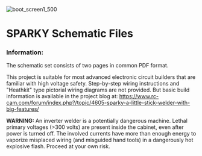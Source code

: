 ![boot_screen1_500](https://user-images.githubusercontent.com/10354989/67133271-e46eeb00-f1c0-11e9-92cb-bf2c53ea3150.jpg)
# SPARKY Schematic Files
### Information:
The schematic set consists of two pages in common PDF format.

This project is suitable for most advanced electronic circuit builders that are familiar with high voltage safety.
Step-by-step wiring instructions and "Heathkit" type pictorial wiring diagrams are not provided. But 
basic build information is available in the project blog at:
https://www.rc-cam.com/forum/index.php?/topic/4605-sparky-a-little-stick-welder-with-big-features/

**WARNING:** An inverter welder is a potentially dangerous machine. Lethal primary voltages (>300 volts) are present inside the cabinet, even after power is turned off. 
The involved currents have more than enough energy to vaporize misplaced wiring (and misguided hand tools) in a dangerously hot explosive flash.
Proceed at your own risk.
